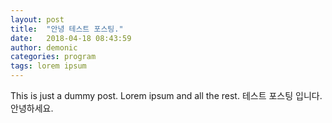 ```yaml
---
layout: post
title:  "안녕 테스트 포스팅."
date:   2018-04-18 08:43:59
author: demonic
categories: program
tags: lorem ipsum
---
```


This is just a dummy post. Lorem ipsum and all the rest.
테스트 포스팅 입니다.
안녕하세요.